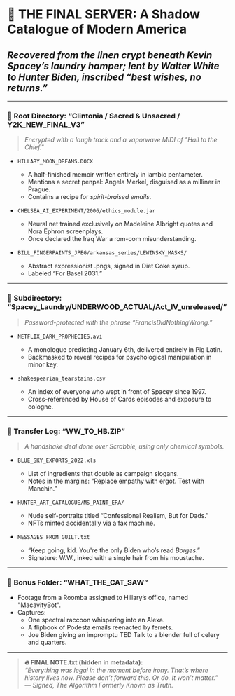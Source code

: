 # **📂 THE FINAL SERVER: A Shadow Catalogue of Modern America**

## *Recovered from the linen crypt beneath Kevin Spacey’s laundry hamper; lent by Walter White to Hunter Biden, inscribed “best wishes, no returns.”*

---

### **📁 Root Directory: “Clintonia / Sacred & Unsacred / Y2K_NEW_FINAL_V3”**

> *Encrypted with a laugh track and a vaporwave MIDI of "Hail to the Chief."*

- `HILLARY_MOON_DREAMS.DOCX`  
  - A half-finished memoir written entirely in iambic pentameter.
  - Mentions a secret penpal: Angela Merkel, disguised as a milliner in Prague.
  - Contains a recipe for *spirit-braised emails*.

- `CHELSEA_AI_EXPERIMENT/2006/ethics_module.jar`  
  - Neural net trained exclusively on Madeleine Albright quotes and Nora Ephron screenplays.
  - Once declared the Iraq War a rom-com misunderstanding.

- `BILL_FINGERPAINTS_JPEG/arkansas_series/LEWINSKY_MASKS/`  
  - Abstract expressionist .pngs, signed in Diet Coke syrup.
  - Labeled “For Basel 2031.”

---

### **📁 Subdirectory: “Spacey_Laundry/UNDERWOOD_ACTUAL/Act_IV_unreleased/”**

> *Password-protected with the phrase “FrancisDidNothingWrong.”*

- `NETFLIX_DARK_PROPHECIES.avi`  
  - A monologue predicting January 6th, delivered entirely in Pig Latin.
  - Backmasked to reveal recipes for psychological manipulation in minor key.

- `shakespearian_tearstains.csv`  
  - An index of everyone who wept in front of Spacey since 1997.
  - Cross-referenced by House of Cards episodes and exposure to cologne.

---

### **📁 Transfer Log: “WW_TO_HB.ZIP”**

> *A handshake deal done over Scrabble, using only chemical symbols.*

- `BLUE_SKY_EXPORTS_2022.xls`  
  - List of ingredients that double as campaign slogans.
  - Notes in the margins: “Replace empathy with ergot. Test with Manchin.”

- `HUNTER_ART_CATALOGUE/MS_PAINT_ERA/`  
  - Nude self-portraits titled “Confessional Realism, But for Dads.”
  - NFTs minted accidentally via a fax machine.

- `MESSAGES_FROM_GUILT.txt`  
  - “Keep going, kid. You're the only Biden who’s read *Borges*.”
  - Signature: W.W., inked with a single hair from his moustache.

---

### **📁 Bonus Folder: “WHAT_THE_CAT_SAW”**

- Footage from a Roomba assigned to Hillary’s office, named "MacavityBot".
- Captures:
  - One spectral raccoon whispering into an Alexa.
  - A flipbook of Podesta emails reenacted by ferrets.
  - Joe Biden giving an impromptu TED Talk to a blender full of celery and quarters.

---

> **🔥 FINAL NOTE.txt (hidden in metadata):**  
> *“Everything was legal in the moment before irony. That’s where history lives now. Please don’t forward this. Or do. It won’t matter.”*  
> — *Signed, The Algorithm Formerly Known as Truth.*

